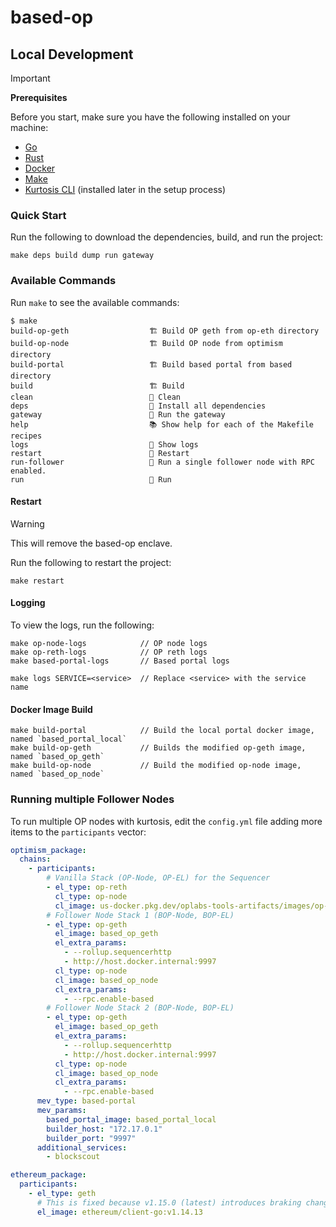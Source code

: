 # based-op

## Local Development

> [!IMPORTANT]
>
> **Prerequisites**
>
> Before you start, make sure you have the following installed on your machine:
>
> - [Go](https://golang.org/dl/)
> - [Rust](https://www.rust-lang.org/tools/install)
> - [Docker](https://docs.docker.com/get-docker/)
> - [Make](https://www.gnu.org/software/make/)
> - [Kurtosis CLI](https://docs.kurtosis.com/install/) (installed later in the setup process)

### Quick Start

Run the following to download the dependencies, build, and run the project:

```Shell
make deps build dump run gateway
```

### Available Commands

Run `make` to see the available commands:

```Shell
$ make
build-op-geth                  🏗️ Build OP geth from op-eth directory
build-op-node                  🏗️ Build OP node from optimism directory
build-portal                   🏗️ Build based portal from based directory
build                          🏗️ Build
clean                          🧹 Clean
deps                           🚀 Install all dependencies
gateway                        🚀 Run the gateway
help                           📚 Show help for each of the Makefile recipes
logs                           📜 Show logs
restart                        🔄 Restart
run-follower                   🚀 Run a single follower node with RPC enabled.
run                            🚀 Run
```

#### Restart

> [!WARNING]
> This will remove the based-op enclave.

Run the following to restart the project:

```
make restart
```

#### Logging

To view the logs, run the following:

```Shell
make op-node-logs            // OP node logs
make op-reth-logs            // OP reth logs
make based-portal-logs       // Based portal logs

make logs SERVICE=<service>  // Replace <service> with the service name
```

#### Docker Image Build

```Shell
make build-portal            // Build the local portal docker image, named `based_portal_local`
make build-op-geth           // Builds the modified op-geth image, named `based_op_geth`
make build-op-node           // Build the modified op-node image, named `based_op_node`
```

### Running multiple Follower Nodes

To run multiple OP nodes with kurtosis, edit the `config.yml` file adding more items to the `participants` vector:

```yaml
optimism_package:
  chains:
    - participants:
        # Vanilla Stack (OP-Node, OP-EL) for the Sequencer
        - el_type: op-reth
          cl_type: op-node
          cl_image: us-docker.pkg.dev/oplabs-tools-artifacts/images/op-node:latest
        # Follower Node Stack 1 (BOP-Node, BOP-EL)
        - el_type: op-geth
          el_image: based_op_geth
          el_extra_params:
            - --rollup.sequencerhttp
            - http://host.docker.internal:9997
          cl_type: op-node
          cl_image: based_op_node
          cl_extra_params:
            - --rpc.enable-based
        # Follower Node Stack 2 (BOP-Node, BOP-EL)
        - el_type: op-geth
          el_image: based_op_geth
          el_extra_params:
            - --rollup.sequencerhttp
            - http://host.docker.internal:9997
          cl_type: op-node
          cl_image: based_op_node
          cl_extra_params:
            - --rpc.enable-based
      mev_type: based-portal
      mev_params:
        based_portal_image: based_portal_local
        builder_host: "172.17.0.1"
        builder_port: "9997"
      additional_services:
        - blockscout

ethereum_package:
  participants:
    - el_type: geth
      # This is fixed because v1.15.0 (latest) introduces braking changes
      el_image: ethereum/client-go:v1.14.13

```
